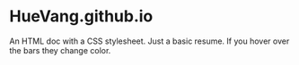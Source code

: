 # HueVang.github.io
An HTML doc with a CSS stylesheet.
Just a basic resume.
If you hover over the bars they change color.
